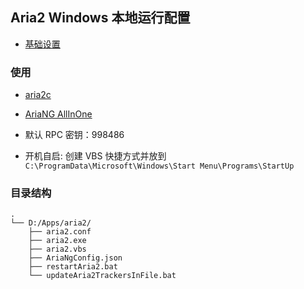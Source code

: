 ## Aria2 Windows 本地运行配置

- [基础设置](https://github.com/P3TERX/aria2.conf/blob/master/aria2.conf)

### 使用

- [aria2c](https://github.com/aria2/aria2/releases)

- [AriaNG AllInOne](https://github.com/mayswind/AriaNg/releases)

- 默认 RPC 密钥：998486

- 开机自启: 创建 VBS 快捷方式并放到 `C:\ProgramData\Microsoft\Windows\Start Menu\Programs\StartUp`

### 目录结构

```
.
└── D:/Apps/aria2/
    ├── aria2.conf
    ├── aria2.exe
    ├── aria2.vbs
    ├── AriaNgConfig.json
    ├── restartAria2.bat
    └── updateAria2TrackersInFile.bat
```
